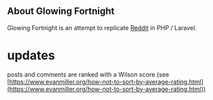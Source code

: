 ## About Glowing Fortnight

Glowing Fortnight is an attempt to replicate [Reddit](https://www.reddit.com/) in PHP / Laravel.

# updates

posts and comments are ranked with a Wilson score (see [https://www.evanmiller.org/how-not-to-sort-by-average-rating.html](https://www.evanmiller.org/how-not-to-sort-by-average-rating.html))